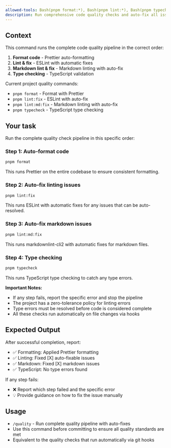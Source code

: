 ```yaml
---
allowed-tools: Bash(pnpm format:*), Bash(pnpm lint:*), Bash(pnpm typecheck:*), Bash(pnpm lint:md:*), Bash(echo $?)
description: Run comprehensive code quality checks and auto-fix all issues
---
```


## Context

This command runs the complete code quality pipeline in the correct order:

1. **Format code** - Prettier auto-formatting
2. **Lint & fix** - ESLint with automatic fixes
3. **Markdown lint & fix** - Markdown linting with auto-fix
4. **Type checking** - TypeScript validation

Current project quality commands:

- `pnpm format` - Format with Prettier
- `pnpm lint:fix` - ESLint with auto-fix
- `pnpm lint:md:fix` - Markdown linting with auto-fix
- `pnpm typecheck` - TypeScript type checking

## Your task

Run the complete quality check pipeline in this specific order:

### Step 1: Auto-format code

```bash
pnpm format
```

This runs Prettier on the entire codebase to ensure consistent formatting.

### Step 2: Auto-fix linting issues

```bash
pnpm lint:fix
```

This runs ESLint with automatic fixes for any issues that can be auto-resolved.

### Step 3: Auto-fix markdown issues

```bash
pnpm lint:md:fix
```

This runs markdownlint-cli2 with automatic fixes for markdown files.

### Step 4: Type checking

```bash
pnpm typecheck
```

This runs TypeScript type checking to catch any type errors.

**Important Notes:**

- If any step fails, report the specific error and stop the pipeline
- The project has a zero-tolerance policy for linting errors
- Type errors must be resolved before code is considered complete
- All these checks run automatically on file changes via hooks

## Expected Output

After successful completion, report:

- ✅ Formatting: Applied Prettier formatting
- ✅ Linting: Fixed [X] auto-fixable issues
- ✅ Markdown: Fixed [X] markdown issues
- ✅ TypeScript: No type errors found

If any step fails:

- ❌ Report which step failed and the specific error
- 💡 Provide guidance on how to fix the issue manually

## Usage

- `/quality` - Run complete quality pipeline with auto-fixes
- Use this command before committing to ensure all quality standards are met
- Equivalent to the quality checks that run automatically via git hooks
